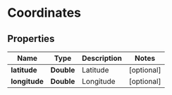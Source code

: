 
# Coordinates

## Properties
Name | Type | Description | Notes
------------ | ------------- | ------------- | -------------
**latitude** | **Double** | Latitude |  [optional]
**longitude** | **Double** | Longitude |  [optional]



